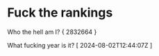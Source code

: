 # Fuck the rankings

Who the hell am I?
{ 2832664 }

What fucking year is it?
[ 2024-08-02T12:44:07Z ]
